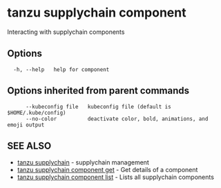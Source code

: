 # tanzu supplychain component

Interacting with supplychain components

## Options

```console
  -h, --help   help for component
```

## Options inherited from parent commands

```console
      --kubeconfig file   kubeconfig file (default is $HOME/.kube/config)
      --no-color          deactivate color, bold, animations, and emoji output
```

## SEE ALSO

* [tanzu supplychain](tanzu_supplychain.hbs.md)	 - supplychain management
* [tanzu supplychain component get](tanzu_supplychain_component_get.hbs.md)	 - Get details of a component
* [tanzu supplychain component list](tanzu_supplychain_component_list.hbs.md)	 - Lists all supplychain components

